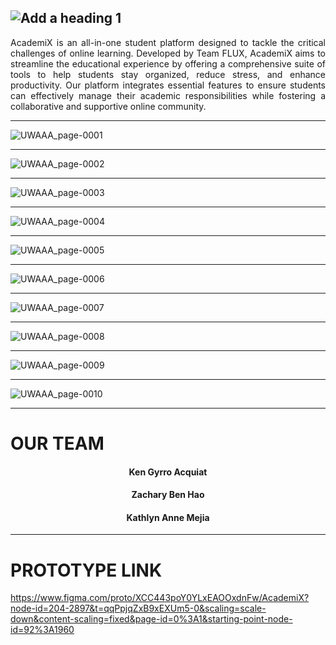 ![Add a heading 1](https://github.com/kthymia/CS152-Portfolio/assets/160714262/8eeae87d-220b-4ede-9e95-6f64e047e51b)
---
<p align="justify">
AcademiX is an all-in-one student platform designed to tackle the critical challenges of online learning. 
Developed by Team FLUX, AcademiX aims to streamline the educational experience by offering a comprehensive 
suite of tools to help students stay organized, reduce stress, and enhance productivity. Our platform integrates 
essential features to ensure students can effectively manage their academic responsibilities while fostering a 
collaborative and supportive online community.</p>

---

![UWAAA_page-0001](https://github.com/kthymia/CS152-Portfolio/assets/160714262/c974f2d9-c723-4259-9555-e0cdde651328)

---

![UWAAA_page-0002](https://github.com/kthymia/CS152-Portfolio/assets/160714262/fc23c59a-85de-4f67-9143-552ebbe31285)

---

![UWAAA_page-0003](https://github.com/kthymia/CS152-Portfolio/assets/160714262/eb53a00c-a7d0-444e-b607-eb638f183692)

---

![UWAAA_page-0004](https://github.com/kthymia/CS152-Portfolio/assets/160714262/3d933bc6-270b-4740-9dc5-55eae29910cf)

---

![UWAAA_page-0005](https://github.com/kthymia/CS152-Portfolio/assets/160714262/59b4493e-3b9e-45cd-abae-bd8225023429)

---

![UWAAA_page-0006](https://github.com/kthymia/CS152-Portfolio/assets/160714262/686a33fc-6224-4494-b672-ab827050cfaa)

---

![UWAAA_page-0007](https://github.com/kthymia/CS152-Portfolio/assets/160714262/9028c9c1-cc6e-421c-97af-b16ed0615ca1)

---

![UWAAA_page-0008](https://github.com/kthymia/CS152-Portfolio/assets/160714262/96d1635e-628d-477b-988c-91cc54794dca)

---

![UWAAA_page-0009](https://github.com/kthymia/CS152-Portfolio/assets/160714262/89a1e599-82f2-44c8-8f2c-eec958c00edb)

---

![UWAAA_page-0010](https://github.com/kthymia/CS152-Portfolio/assets/160714262/70021ffc-a874-46c1-b066-c256a965510d)

---

# OUR TEAM
<h4 align="center">Ken Gyrro Acquiat</h4> 
<h4 align="center">Zachary Ben Hao</h4>
<h4 align="center">Kathlyn Anne Mejia</h4>

---

# PROTOTYPE LINK
https://www.figma.com/proto/XCC443poY0YLxEAOOxdnFw/AcademiX?node-id=204-2897&t=qqPpjqZxB9xEXUm5-0&scaling=scale-down&content-scaling=fixed&page-id=0%3A1&starting-point-node-id=92%3A1960




